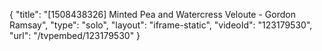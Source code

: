{
    "title": "[1508438326] Minted Pea and Watercress Veloute - Gordon Ramsay",
    "type": "solo",
    "layout": "iframe-static",
    "videoId": "123179530",
    "url": "\/tvpembed\/123179530"
}